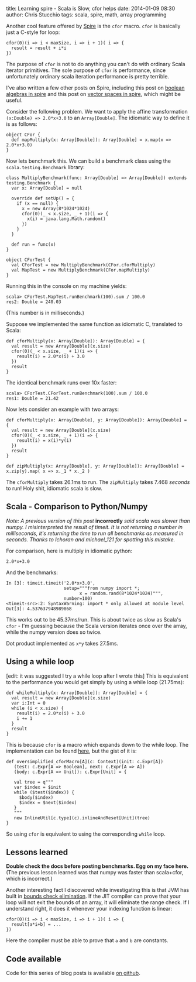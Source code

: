 title: Learning spire - Scala is Slow, cfor helps
date: 2014-01-09 08:30
author: Chris Stucchio
tags: scala, spire, math, array programming





Another cool feature offered by [Spire](https://github.com/non/spire) is the `cfor` macro. `cfor` is basically just a C-style for loop:

    cfor(0)(i => i < maxSize, i => i + 1)( i => {
      result = result + i*i
    })

The purpose of `cfor` is not to do anything you can't do with ordinary Scala iterator primitives. The sole purpose of `cfor` is performance, since unfortunately ordinary scala iteration performance is pretty terrible.

I've also written a few other posts on Spire, including this post on [boolean algebras in spire](/blog/2013/learning_spire_boolean_algebra.html) and this post on [vector spaces in spire](http://www.chrisstucchio.com/blog/2013/learning_spire_vector_space.html), which might be useful.



Consider the following problem. We want to apply the affine transformation `(x:Double) => 2.0*x+3.0` to an `Array[Double]`. The idiomatic way to define it is as follows:

    object CFor {
      def mapMultiply(x: Array[Double]): Array[Double] = x.map(x => 2.0*x+3.0)
    }

Now lets benchmark this. We can build a benchmark class using the `scala.testing.Benchmark` library:

    class MultiplyBenchmark(func: Array[Double] => Array[Double]) extends testing.Benchmark {
      var x: Array[Double] = null

      override def setUp() = {
        if (x == null) {
          x = new Array(8*1024*1024)
          cfor(0)(_ < x.size, _ + 1)(i => {
            x(i) = java.lang.Math.random()
          })
        }
      }

      def run = func(x)
    }

    object CForTest {
      val CForTest = new MultiplyBenchmark(CFor.cforMultiply)
      val MapTest = new MultiplyBenchmark(CFor.mapMultiply)
    }

Running this in the console on my machine yields:

    scala> CForTest.MapTest.runBenchmark(100).sum / 100.0
    res2: Double = 240.03

(This number is in milliseconds.)

Suppose we implemented the same function as idiomatic C, translated to Scala:

    def cforMultiply(x: Array[Double]): Array[Double] = {
      val result = new Array[Double](x.size)
      cfor(0)(_ < x.size, _ + 1)(i => {
        result(i) = 2.0*x(i) + 3.0
      })
      result
    }

The identical benchmark runs over 10x faster:

    scala> CForTest.CForTest.runBenchmark(100).sum / 100.0
    res1: Double = 21.42

Now lets consider an example with two arrays:

    def cforMultiply(x: Array[Double], y: Array[Double]): Array[Double] = {
      val result = new Array[Double](x.size)
      cfor(0)(_ < x.size, _ + 1)(i => {
        result(i) = x(i)*y(i)
      })
      result
    }

    def zipMultiply(x: Array[Double], y: Array[Double]): Array[Double] = x.zip(y).map( x => x._1 * x._2 )

The `cforMultiply` takes 26.1ms to run. The `zipMultiply` takes 7.468 *seconds* to run! Holy shit, idiomatic scala is slow.

## Scala - Comparison to Python/Numpy

*Note: A previous version of this post* **incorrectly** *said scala was slower than numpy. I misinterpreted the result of timeit. It is not returning a number in milliseconds, it's returning the time to run all benchmarks as measured in seconds. Thanks to Ichoran and michael_121 for spotting this mistake.*

For comparison, here is multiply in idiomatic python:

    2.0*x+3.0

And the benchmarks:

    In [3]: timeit.timeit('2.0*x+3.0',
                          setup="""from numpy import *;
                                x = random.rand(8*1024*1024)""",
                          number=100)
    <timeit-src>:2: SyntaxWarning: import * only allowed at module level
    Out[3]: 4.537637948989868

This works out to be 45.37ms/run. This is about twice as slow as Scala's `cfor` - I'm guessing because the Scala version iterates once over the array, while the numpy version does so twice.

Dot product implemented as `x*y` takes 27.5ms.

## Using a while loop

[edit: it was suggested I try a while loop after I wrote this] This is equivalent to the performance you would get simply by using a while loop (21.75ms):

    def whileMultiply(x: Array[Double]): Array[Double] = {
      val result = new Array[Double](x.size)
      var i:Int = 0
      while (i < x.size) {
        result(i) = 2.0*x(i) + 3.0
        i += 1
      }
      result
    }

This is because `cfor` is a macro which expands down to the while loop. The implementation can be found [here](https://github.com/non/spire/blob/master/macros/src/main/scala/spire/macros/Syntax.scala#L70), but the gist of it is:

    def oversimplified_cforMacro[A](c: Context)(init: c.Expr[A])
       (test: c.Expr[A => Boolean], next: c.Expr[A => A])
       (body: c.Expr[A => Unit]): c.Expr[Unit] = {

       val tree = q"""
       var $index = $init
       while ($test($index)) {
         $body($index)
         $index = $next($index)
       }
       """
       new InlineUtil[c.type](c).inlineAndReset[Unit](tree)
    }

So using `cfor` is equivalent to using the corresponding `while` loop.

## Lessons learned

**Double check the docs before posting benchmarks. Egg on my face here.** (The previous lesson learned was that numpy was faster than scala+cfor, which is incorrect.)

Another interesting fact I discovered while investigating this is that JVM has built in [bounds check elimination](https://wikis.oracle.com/display/HotSpotInternals/RangeCheckElimination). If the JIT compiler can prove that your loop will not exit the bounds of an array, it will eliminate the range check. If I understand right, it does it whenever your indexing function is linear:

    cfor(0)(i => i < maxSize, i => i + 1)( i => {
      result[a*i+b] = ...
    })

Here the compiler must be able to prove that `a` and `b` are constants.

## Code available

Code for this series of blog posts is available [on github](https://github.com/stucchio/Spire-examples).
